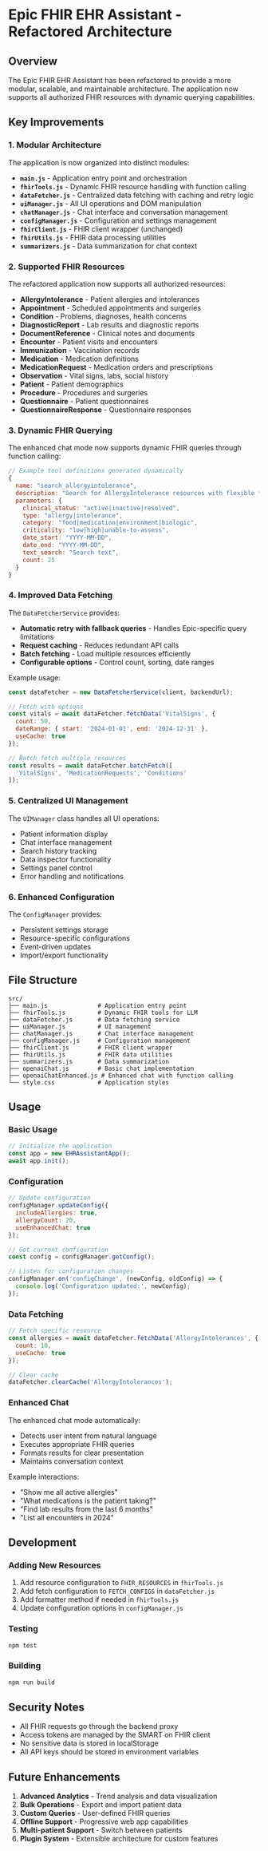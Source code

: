 # Epic FHIR EHR Assistant - Refactored Architecture

## Overview

The Epic FHIR EHR Assistant has been refactored to provide a more modular, scalable, and maintainable architecture. The application now supports all authorized FHIR resources with dynamic querying capabilities.

## Key Improvements

### 1. Modular Architecture

The application is now organized into distinct modules:

- **`main.js`** - Application entry point and orchestration
- **`fhirTools.js`** - Dynamic FHIR resource handling with function calling
- **`dataFetcher.js`** - Centralized data fetching with caching and retry logic
- **`uiManager.js`** - All UI operations and DOM manipulation
- **`chatManager.js`** - Chat interface and conversation management
- **`configManager.js`** - Configuration and settings management
- **`fhirClient.js`** - FHIR client wrapper (unchanged)
- **`fhirUtils.js`** - FHIR data processing utilities
- **`summarizers.js`** - Data summarization for chat context

### 2. Supported FHIR Resources

The refactored application now supports all authorized resources:

- **AllergyIntolerance** - Patient allergies and intolerances
- **Appointment** - Scheduled appointments and surgeries
- **Condition** - Problems, diagnoses, health concerns
- **DiagnosticReport** - Lab results and diagnostic reports
- **DocumentReference** - Clinical notes and documents
- **Encounter** - Patient visits and encounters
- **Immunization** - Vaccination records
- **Medication** - Medication definitions
- **MedicationRequest** - Medication orders and prescriptions
- **Observation** - Vital signs, labs, social history
- **Patient** - Patient demographics
- **Procedure** - Procedures and surgeries
- **Questionnaire** - Patient questionnaires
- **QuestionnaireResponse** - Questionnaire responses

### 3. Dynamic FHIR Querying

The enhanced chat mode now supports dynamic FHIR queries through function calling:

```javascript
// Example tool definitions generated dynamically
{
  name: "search_allergyintolerance",
  description: "Search for AllergyIntolerance resources with flexible filtering",
  parameters: {
    clinical_status: "active|inactive|resolved",
    type: "allergy|intolerance",
    category: "food|medication|environment|biologic",
    criticality: "low|high|unable-to-assess",
    date_start: "YYYY-MM-DD",
    date_end: "YYYY-MM-DD",
    text_search: "Search text",
    count: 25
  }
}
```

### 4. Improved Data Fetching

The `DataFetcherService` provides:

- **Automatic retry with fallback queries** - Handles Epic-specific query limitations
- **Request caching** - Reduces redundant API calls
- **Batch fetching** - Load multiple resources efficiently
- **Configurable options** - Control count, sorting, date ranges

Example usage:
```javascript
const dataFetcher = new DataFetcherService(client, backendUrl);

// Fetch with options
const vitals = await dataFetcher.fetchData('VitalSigns', {
  count: 50,
  dateRange: { start: '2024-01-01', end: '2024-12-31' },
  useCache: true
});

// Batch fetch multiple resources
const results = await dataFetcher.batchFetch([
  'VitalSigns', 'MedicationRequests', 'Conditions'
]);
```

### 5. Centralized UI Management

The `UIManager` class handles all UI operations:

- Patient information display
- Chat interface management
- Search history tracking
- Data inspector functionality
- Settings panel control
- Error handling and notifications

### 6. Enhanced Configuration

The `ConfigManager` provides:

- Persistent settings storage
- Resource-specific configurations
- Event-driven updates
- Import/export functionality

## File Structure

```
src/
├── main.js              # Application entry point
├── fhirTools.js         # Dynamic FHIR tools for LLM
├── dataFetcher.js       # Data fetching service
├── uiManager.js         # UI management
├── chatManager.js       # Chat interface management
├── configManager.js     # Configuration management
├── fhirClient.js        # FHIR client wrapper
├── fhirUtils.js         # FHIR data utilities
├── summarizers.js       # Data summarization
├── openaiChat.js        # Basic chat implementation
├── openaiChatEnhanced.js # Enhanced chat with function calling
└── style.css            # Application styles
```

## Usage

### Basic Usage

```javascript
// Initialize the application
const app = new EHRAssistantApp();
await app.init();
```

### Configuration

```javascript
// Update configuration
configManager.updateConfig({
  includeAllergies: true,
  allergyCount: 20,
  useEnhancedChat: true
});

// Get current configuration
const config = configManager.getConfig();

// Listen for configuration changes
configManager.on('configChange', (newConfig, oldConfig) => {
  console.log('Configuration updated:', newConfig);
});
```

### Data Fetching

```javascript
// Fetch specific resource
const allergies = await dataFetcher.fetchData('AllergyIntolerances', {
  count: 10,
  useCache: true
});

// Clear cache
dataFetcher.clearCache('AllergyIntolerances');
```

### Enhanced Chat

The enhanced chat mode automatically:
- Detects user intent from natural language
- Executes appropriate FHIR queries
- Formats results for clear presentation
- Maintains conversation context

Example interactions:
- "Show me all active allergies"
- "What medications is the patient taking?"
- "Find lab results from the last 6 months"
- "List all encounters in 2024"

## Development

### Adding New Resources

1. Add resource configuration to `FHIR_RESOURCES` in `fhirTools.js`
2. Add fetch configuration to `FETCH_CONFIGS` in `dataFetcher.js`
3. Add formatter method if needed in `fhirTools.js`
4. Update configuration options in `configManager.js`

### Testing

```bash
npm test
```

### Building

```bash
npm run build
```

## Security Notes

- All FHIR requests go through the backend proxy
- Access tokens are managed by the SMART on FHIR client
- No sensitive data is stored in localStorage
- All API keys should be stored in environment variables

## Future Enhancements

1. **Advanced Analytics** - Trend analysis and data visualization
2. **Bulk Operations** - Export and import patient data
3. **Custom Queries** - User-defined FHIR queries
4. **Offline Support** - Progressive web app capabilities
5. **Multi-patient Support** - Switch between patients
6. **Plugin System** - Extensible architecture for custom features